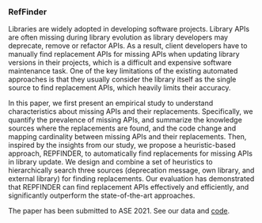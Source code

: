 

### RefFinder



Libraries are widely adopted in developing software projects. Library APIs are often missing during library evolution as library developers may deprecate, remove or refactor APIs. As a result, client developers have to manually find replacement APIs for missing APIs when updating library versions in their projects, which is a difficult and expensive software maintenance task. One of the key limitations of the existing automated approaches is that they usually consider the library itself as the single source to find replacement APIs, which heavily limits their accuracy.



In this paper, we first present an empirical study to understand characteristics about missing APIs and their replacements. Specifically, we quantify the prevalence of missing APIs, and summarize the knowledge sources where the replacements are found, and the code change and mapping cardinality between missing APIs and their replacements. Then, inspired by the insights from our study, we propose a heuristic-based approach, REPFINDER, to automatically find replacements for missing APIs in library update. We design and combine a set of heuristics to hierarchically search three sources (deprecation message, own library, and external library) for finding replacements. Our evaluation has demonstrated that REPFINDER can find replacement APIs effectively and efficiently, and significantly outperform the state-of-the-art approaches.



The paper has been submitted to ASE 2021. See our data and [code](code.zip).




